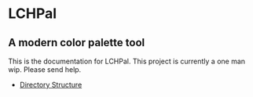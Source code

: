 # LCHPal

## A modern color palette tool

This is the documentation for LCHPal.
This project is currently a one man wip.
Please send help.

- [Directory Structure](directoryStructure.md)
